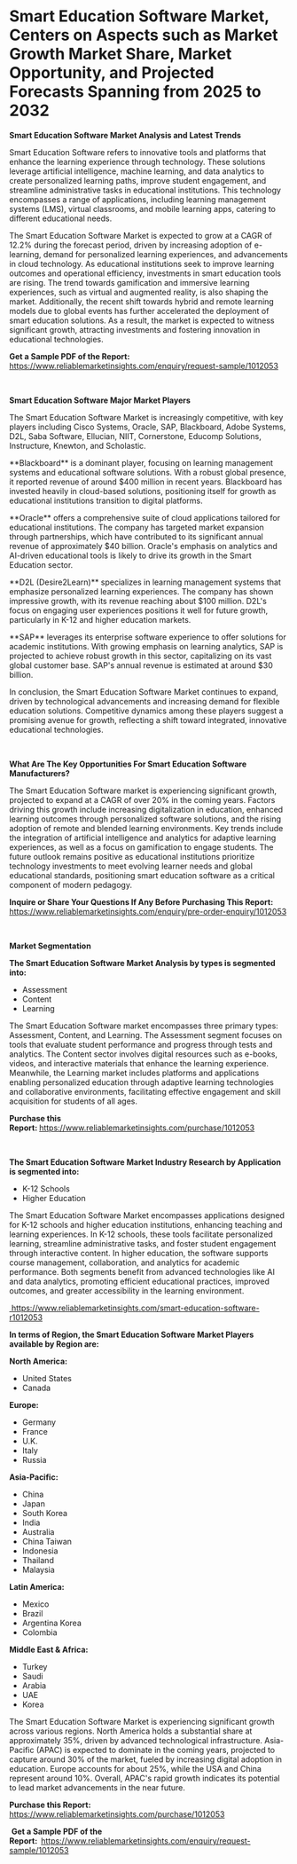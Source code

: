 <p><h1>Smart Education Software Market, Centers on Aspects such as Market Growth Market Share, Market Opportunity, and Projected Forecasts Spanning from 2025 to 2032</h1></p><p><strong>Smart Education Software Market Analysis and Latest Trends</strong></p>
<p><p>Smart Education Software refers to innovative tools and platforms that enhance the learning experience through technology. These solutions leverage artificial intelligence, machine learning, and data analytics to create personalized learning paths, improve student engagement, and streamline administrative tasks in educational institutions. This technology encompasses a range of applications, including learning management systems (LMS), virtual classrooms, and mobile learning apps, catering to different educational needs.</p><p>The Smart Education Software Market is expected to grow at a CAGR of 12.2% during the forecast period, driven by increasing adoption of e-learning, demand for personalized learning experiences, and advancements in cloud technology. As educational institutions seek to improve learning outcomes and operational efficiency, investments in smart education tools are rising. The trend towards gamification and immersive learning experiences, such as virtual and augmented reality, is also shaping the market. Additionally, the recent shift towards hybrid and remote learning models due to global events has further accelerated the deployment of smart education solutions. As a result, the market is expected to witness significant growth, attracting investments and fostering innovation in educational technologies.</p></p>
<p><strong>Get a Sample PDF of the Report:&nbsp;</strong> <a href="https://www.reliablemarketinsights.com/enquiry/request-sample/1012053?utm_campaign=3020&utm_medium=2&utm_source=Github&utm_content=ia&utm_term=17042025&utm_id=smart-education-software">https://www.reliablemarketinsights.com/enquiry/request-sample/1012053</a></p>
<p>&nbsp;</p>
<p><strong>Smart Education Software Major Market Players</strong></p>
<p><p>The Smart Education Software Market is increasingly competitive, with key players including Cisco Systems, Oracle, SAP, Blackboard, Adobe Systems, D2L, Saba Software, Ellucian, NIIT, Cornerstone, Educomp Solutions, Instructure, Knewton, and Scholastic.</p><p>**Blackboard** is a dominant player, focusing on learning management systems and educational software solutions. With a robust global presence, it reported revenue of around $400 million in recent years. Blackboard has invested heavily in cloud-based solutions, positioning itself for growth as educational institutions transition to digital platforms.</p><p>**Oracle** offers a comprehensive suite of cloud applications tailored for educational institutions. The company has targeted market expansion through partnerships, which have contributed to its significant annual revenue of approximately $40 billion. Oracle's emphasis on analytics and AI-driven educational tools is likely to drive its growth in the Smart Education sector.</p><p>**D2L (Desire2Learn)** specializes in learning management systems that emphasize personalized learning experiences. The company has shown impressive growth, with its revenue reaching about $100 million. D2L's focus on engaging user experiences positions it well for future growth, particularly in K-12 and higher education markets.</p><p>**SAP** leverages its enterprise software experience to offer solutions for academic institutions. With growing emphasis on learning analytics, SAP is projected to achieve robust growth in this sector, capitalizing on its vast global customer base. SAP's annual revenue is estimated at around $30 billion.</p><p>In conclusion, the Smart Education Software Market continues to expand, driven by technological advancements and increasing demand for flexible education solutions. Competitive dynamics among these players suggest a promising avenue for growth, reflecting a shift toward integrated, innovative educational technologies.</p></p>
<p>&nbsp;</p>
<p><strong>What Are The Key Opportunities For Smart Education Software Manufacturers?</strong></p>
<p><p>The Smart Education Software market is experiencing significant growth, projected to expand at a CAGR of over 20% in the coming years. Factors driving this growth include increasing digitalization in education, enhanced learning outcomes through personalized software solutions, and the rising adoption of remote and blended learning environments. Key trends include the integration of artificial intelligence and analytics for adaptive learning experiences, as well as a focus on gamification to engage students. The future outlook remains positive as educational institutions prioritize technology investments to meet evolving learner needs and global educational standards, positioning smart education software as a critical component of modern pedagogy.</p></p>
<p><strong>Inquire or Share Your Questions If Any Before Purchasing This Report:</strong> <a href="https://www.reliablemarketinsights.com/enquiry/pre-order-enquiry/1012053?utm_campaign=3020&utm_medium=2&utm_source=Github&utm_content=ia&utm_term=17042025&utm_id=smart-education-software">https://www.reliablemarketinsights.com/enquiry/pre-order-enquiry/1012053</a></p>
<p>&nbsp;</p>
<p><strong>Market Segmentation</strong></p>
<p><strong>The Smart Education Software Market Analysis by types is segmented into:</strong></p>
<p><ul><li>Assessment</li><li>Content</li><li>Learning</li></ul></p>
<p><p>The Smart Education Software market encompasses three primary types: Assessment, Content, and Learning. The Assessment segment focuses on tools that evaluate student performance and progress through tests and analytics. The Content sector involves digital resources such as e-books, videos, and interactive materials that enhance the learning experience. Meanwhile, the Learning market includes platforms and applications enabling personalized education through adaptive learning technologies and collaborative environments, facilitating effective engagement and skill acquisition for students of all ages.</p></p>
<p><strong>Purchase this Report:&nbsp;</strong><a href="https://www.reliablemarketinsights.com/purchase/1012053?utm_campaign=3020&utm_medium=2&utm_source=Github&utm_content=ia&utm_term=17042025&utm_id=smart-education-software">https://www.reliablemarketinsights.com/purchase/1012053</a></p>
<p>&nbsp;</p>
<p><strong>The Smart Education Software Market Industry Research by Application is segmented into:</strong></p>
<p><ul><li>K-12 Schools</li><li>Higher Education</li></ul></p>
<p><p>The Smart Education Software Market encompasses applications designed for K-12 schools and higher education institutions, enhancing teaching and learning experiences. In K-12 schools, these tools facilitate personalized learning, streamline administrative tasks, and foster student engagement through interactive content. In higher education, the software supports course management, collaboration, and analytics for academic performance. Both segments benefit from advanced technologies like AI and data analytics, promoting efficient educational practices, improved outcomes, and greater accessibility in the learning environment.</p></p>
<p><a href="https://www.reliablemarketinsights.com/smart-education-software-r1012053?utm_campaign=3020&utm_medium=2&utm_source=Github&utm_content=ia&utm_term=17042025&utm_id=smart-education-software">&nbsp;https://www.reliablemarketinsights.com/smart-education-software-r1012053</a></p>
<p><strong>In terms of Region, the Smart Education Software Market Players available by Region are:</strong></p>
<p>
    <p> <strong> North America: </strong>
        <ul>
            <li>United States</li>
            <li>Canada</li>
        </ul>
        </p> 
    <p> <strong> Europe: </strong>
        <ul>
            <li>Germany</li>
            <li>France</li>
            <li>U.K.</li>
            <li>Italy</li>
            <li>Russia</li>
        </ul>
        </p> 
    <p> <strong> Asia-Pacific: </strong>
        <ul>
            <li>China</li>
            <li>Japan</li>
            <li>South Korea</li>
            <li>India</li>
            <li>Australia</li>
            <li>China Taiwan</li>
            <li>Indonesia</li>
            <li>Thailand</li>
            <li>Malaysia</li>
        </ul>
        </p> 
    <p> <strong> Latin America: </strong>
        <ul>
            <li>Mexico</li>
            <li>Brazil</li>
            <li>Argentina Korea</li>
            <li>Colombia</li>
        </ul>
        </p> 
    <p> <strong> Middle East & Africa: </strong>
        <ul>
            <li>Turkey</li>
            <li>Saudi</li>
            <li>Arabia</li>
            <li>UAE</li>
            <li>Korea</li>
        </ul>
    </p>
    </p>
<p><p>The Smart Education Software Market is experiencing significant growth across various regions. North America holds a substantial share at approximately 35%, driven by advanced technological infrastructure. Asia-Pacific (APAC) is expected to dominate in the coming years, projected to capture around 30% of the market, fueled by increasing digital adoption in education. Europe accounts for about 25%, while the USA and China represent around 10%. Overall, APAC's rapid growth indicates its potential to lead market advancements in the near future.</p></p>
<p><strong>Purchase this Report: </strong><a href="https://www.reliablemarketinsights.com/purchase/1012053?utm_campaign=3020&utm_medium=2&utm_source=Github&utm_content=ia&utm_term=17042025&utm_id=smart-education-software">https://www.reliablemarketinsights.com/purchase/1012053</a></p>
<p>&nbsp;<strong>Get a Sample PDF of the Report:&nbsp;&nbsp;</strong><a href="https://www.reliablemarketinsights.com/enquiry/request-sample/1012053?utm_campaign=3020&utm_medium=2&utm_source=Github&utm_content=ia&utm_term=17042025&utm_id=smart-education-software">https://www.reliablemarketinsights.com/enquiry/request-sample/1012053</a></p>
<p><strong></strong></p>
<p><p></p><p></p><p></p></p>